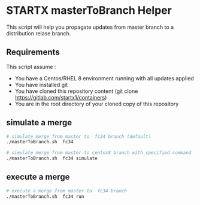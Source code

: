 # STARTX masterToBranch Helper

This script will help you propagate updates from master branch to a distribution relase branch.

## Requirements

This script assume :

- You have a Centos/RHEL 8 environment running with all updates applied
- You have installed git
- You have cloned this repository content (git clone https://gitlab.com/startx1/containers)
- You are in the root directory of your cloned copy of this repository

## simulate a merge

```bash
# simulate merge from master to  fc34 branch (default)
./masterToBranch.sh  fc34

# simulate merge from master to centos8 branch with specified command
./masterToBranch.sh  fc34 simulate
```

## execute a merge

```bash
# execute a merge from master to  fc34 branch
./masterToBranch.sh  fc34 run
```
